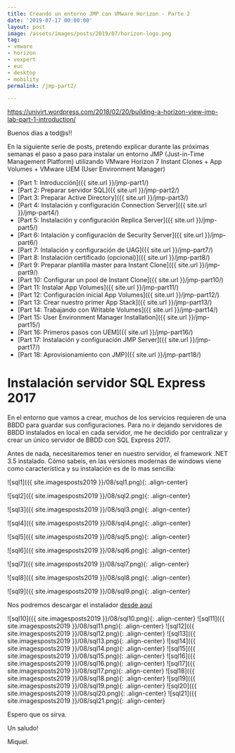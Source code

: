 ```yaml
---
title: Creando un entorno JMP con VMware Horizon - Parte 2
date: '2019-07-17 00:00:00'
layout: post
image: /assets/images/posts/2019/07/horizon-logo.png
tag:
- vmware
- horizon
- vexpert
- euc
- desktop
- mobility
permalink: /jmp-part2/

---
```


https://univirt.wordpress.com/2018/02/20/building-a-horizon-view-jmp-lab-part-1-introduction/

Buenos dias a tod@s!!

En la siguiente serie de posts, pretendo explicar durante las próximas semanas el paso a paso para instalar un entorno JMP (Just-in-Time Management Platform) utilizando VMware Horizon 7 Instant Clones + App Volumes + VMware UEM (User Environment Manager) 

- [Part 1: Introducción]({{ site.url }}/jmp-part1/)
- [Part 2: Preparar servidor SQL]({{ site.url }}/jmp-part2/)
- [Part 3: Preparar Active Directory]({{ site.url }}/jmp-part3/)
- [Part 4: Instalación y configuración Connection Server]({{ site.url }}/jmp-part4/)
- [Part 5: Instalación y configuración Replica Server]({{ site.url }}/jmp-part5/)
- [Part 6: Intalación y configuración de Security Server]({{ site.url }}/jmp-part6/)
- [Part 7: Intalación y configuración de UAG]({{ site.url }}/jmp-part7/)
- [Part 8: Instalación certificado (opcional)]({{ site.url }}/jmp-part8/)
- [Part 9: Preparar plantilla master para Instant Clone]({{ site.url }}/jmp-part9/)
- [Part 10: Configurar un pool de Instant Clone]({{ site.url }}/jmp-part10/)
- [Part 11: Instalar App Volumes]({{ site.url }}/jmp-part11/)
- [Part 12: Configuración inicial App Volumes]({{ site.url }}/jmp-part12/)
- [Part 13: Crear nuestro primer App Stack]({{ site.url }}/jmp-part13/)
- [Part 14: Trabajando con Writable Volumes]({{ site.url }}/jmp-part14/)
- [Part 15: User Environment Manager Installation]({{ site.url }}/jmp-part15/)
- [Part 16: Primeros pasos con UEM]({{ site.url }}/jmp-part16/)
- [Part 17: Instalación y configuración JMP Server]({{ site.url }}/jmp-part17/)
- [Part 18: Aprovisionamiento con JMP]({{ site.url }}/jmp-part18/)

# Instalación servidor SQL Express 2017

En el entorno que vamos a crear, muchos de los servicios requieren de una BBDD para guardar sus configuraciones. Para no ir dejando servidores de BBDD instalados en local en cada servidor, me he decidido por centralizar y crear un único servidor de BBDD con SQL Express 2017.

Antes de nada, necesitaremos tener en nuestro servidor, el framework .NET 3.5 instalado. Cómo sabeis, en las versiones modernas de windows viene como característica y su instalación es de lo mas sencilla:

![sql1]({{ site.imagesposts2019 }}/08/sql1.png){: .align-center}

![sql2]({{ site.imagesposts2019 }}/08/sql2.png){: .align-center}

![sql3]({{ site.imagesposts2019 }}/08/sql3.png){: .align-center}

![sql4]({{ site.imagesposts2019 }}/08/sql4.png){: .align-center}

![sql5]({{ site.imagesposts2019 }}/08/sql5.png){: .align-center}

![sql6]({{ site.imagesposts2019 }}/08/sql6.png){: .align-center}

![sql7]({{ site.imagesposts2019 }}/08/sql7.png){: .align-center}

![sql8]({{ site.imagesposts2019 }}/08/sql8.png){: .align-center}

![sql9]({{ site.imagesposts2019 }}/08/sql9.png){: .align-center}

Nos podremos descargar el instalador [desde aquí](https://www.microsoft.com/es-es/sql-server/sql-server-editions-express)

![sql10]({{ site.imagesposts2019 }}/08/sql10.png){: .align-center}
![sql11]({{ site.imagesposts2019 }}/08/sql11.png){: .align-center}
![sql12]({{ site.imagesposts2019 }}/08/sql12.png){: .align-center}
![sql13]({{ site.imagesposts2019 }}/08/sql13.png){: .align-center}
![sql14]({{ site.imagesposts2019 }}/08/sql14.png){: .align-center}
![sql15]({{ site.imagesposts2019 }}/08/sql15.png){: .align-center}
![sql16]({{ site.imagesposts2019 }}/08/sql16.png){: .align-center}
![sql17]({{ site.imagesposts2019 }}/08/sql17.png){: .align-center}
![sql18]({{ site.imagesposts2019 }}/08/sql18.png){: .align-center}
![sql19]({{ site.imagesposts2019 }}/08/sql19.png){: .align-center}
![sql20]({{ site.imagesposts2019 }}/08/sql20.png){: .align-center}
![sql21]({{ site.imagesposts2019 }}/08/sql21.png){: .align-center}


Espero que os sirva.

Un saludo!

Miquel.


